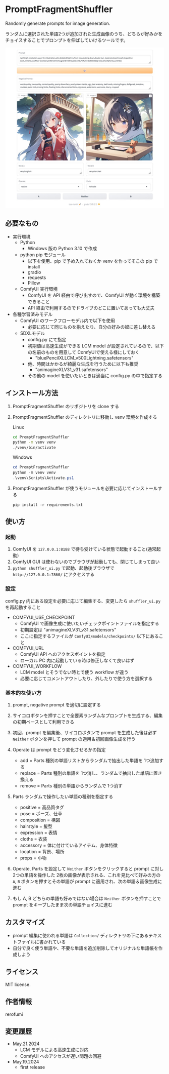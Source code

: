 # PromptFragmentShuffler
Randomly generate prompts for image generation.

ランダムに選択された単語2つが追加された生成画像のうち、どちらが好みかをチョイスすることでプロンプトを伸ばしていけるツールです。

![App image](/Image/Screenshot_2024-05-19_a.jpg "app image")

## 必要なもの

- 実行環境
  - Python
    - Windows 版の Python 3.10 で作成
  - python pip モジュール
    - 以下を使用、pip で予め入れておくか venv を作ってそこの pip で install
    - gradio
    - requests
    - Pillow
  - ComfyUI 実行環境
    - ComfyUI を API 経由で呼び出すので、ComfyUI が動く環境を構築できること
    - API 経由で利用するのでドライブのどこに置いてあっても大丈夫
- 各種学習済みモデル
  - ComfyUI のワークフローモデル内で以下を使用
    - 必要に応じて同じものを揃えたり、自分の好みの奴に差し替える
  - SDXLモデル
    - config.py にて指定
    - 初期値は高速生成ができる LCM model が設定されているので、以下の名前のものを用意して ComfyUIで使える様にしておく
      - "bluePencilXLLCM_v500Lightning.safetensors"
    - 他、時間はかかるが綺麗な生成を行うために以下も推奨
      - "animagineXLV31_v31.safetensors"
    - その他の model を使いたいときは適当に config.py の中で指定する

## インストール方法

1. PromptFragmentShuffler のリポジトリを clone する
2. PromptFragmentShuffler のディレクトリに移動し venv 環境を作成する
    
    Linux
    ```bash
    cd PromptFragmentShuffler
    python -m venv venv
    ./venv/bin/activate
    ```
    Windows
    ```powershell
    cd PromptFragmentShuffler
    python -m venv venv
    .\venv\Scripts\Activate.ps1
    ```

3. PromptFragmentShuffler が使うモジュールを必要に応じてインストールする
    ```
    pip install -r requirements.txt
    ```

## 使い方

### 起動

1. ComfyUI を `127.0.0.1:8188` で待ち受けている状態で起動すること(通常起動)
2. ComfyUI GUI は使わないのでブラウザが起動しても、閉じてしまって良い
3. `python shuffler_ui.py` で起動、起動後ブラウザで `http://127.0.0.1:7860/` にアクセスする

### 設定

config.py 内にある設定を必要に応じて編集する、変更したら `shuffler_ui.py` を再起動すること
  - COMFYUI_USE_CHECKPOINT
    - ComfyUI で画像生成に使いたいチェックポイントファイルを指定する
    - 初期設定は "animagineXLV31_v31.safetensors"
    - ここに指定するファイルが `ComfyUI/models/checkpoints/` 以下にあること
  - COMFYUI_URL
    - ComfyUI API へのアクセスポイントを指定
    - ローカル PC 内に起動している時は修正しなくて良いはず
  - COMFYUI_WORKFLOW
    - LCM model とそうでない時とで使う workflow が違う
    - 必要に応じてコメントアウトしたり、外したりで使う方を選択する

### 基本的な使い方

1. prompt, negative prompt を適切に設定する

2. サイコロボタンを押すことで全要素ランダムなプロンプトを生成する、編集の初期ベースとして利用できる

3. 初回、prompt を編集後、サイコロボタンで prompt を生成した後は必ず `Neither` ボタンを押して prompt の適用＆初回画像生成を行う

4. Operate は prompt をどう変化させるかの指定
    - add = Parts 種別の単語リストからランダムで抽出した単語を 1つ追加する
    - replace = Parts 種別の単語を 1つ消し、ランダムで抽出した単語に置き換える
    - remove = Parts 種別の単語からランダムで 1つ消す

5. Parts ランダムで操作したい単語の種別を指定する
    - positive = 高品質タグ
    - pose = ポーズ、仕草
    - composition = 構図
    - hairstyle = 髪型
    - expression = 表情
    - cloths = 衣装
    - accessory = 体に付けているアイテム、身体特徴
    - location = 背景、場所
    - props = 小物

6. Operate, Parts を設定して `Neither` ボタンをクリックすると prompt に対し 2つの単語を操作した 2枚の画像が表示される、これを見比べて好みの方の `A`, `B` ボタンを押すとその単語が prompt に適用され、次の単語＆画像生成に進む

7. もし A, B どちらの単語も好みではない場合は `Neither` ボタンを押すことで prompt をキープしたまま次の単語チョイスに進む

## カスタマイズ

- prompt 編集に使われる単語は `Collection/` ディレクトリの下にあるテキストファイルに書かれている
- 自分で良く使う単語や、不要な単語を追加削除してオリジナルな単語帳を作成しよう

## ライセンス

MIT license.

## 作者情報

rerofumi

## 変更履歴

- May.21.2024
    - LCM モデルによる高速生成に対応
    - ComfyUI へのアクセスが遅い問題の回避
- May.19.2024
    - first release
